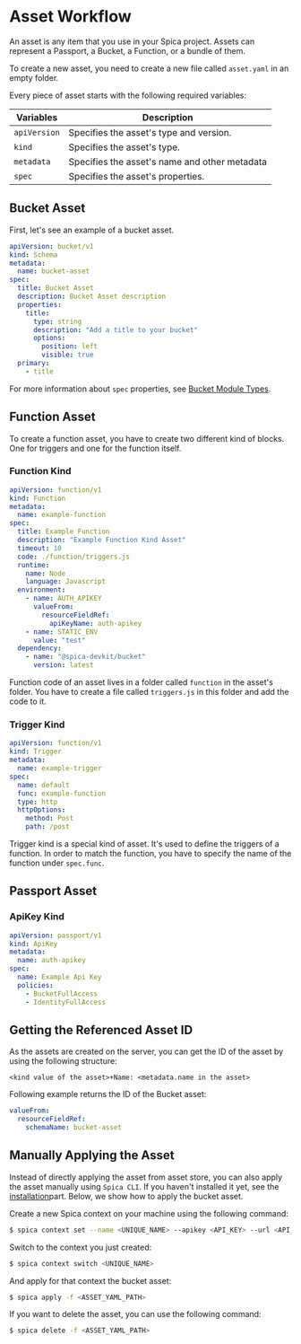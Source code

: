 # Asset Workflow

An asset is any item that you use in your Spica project. Assets can represent a Passport, a Bucket, a Function, or a bundle of them.

To create a new asset, you need to create a new file called `asset.yaml` in an empty folder.

Every piece of asset starts with the following required variables:

| Variables    | Description                                   |
| ------------ | --------------------------------------------- |
| `apiVersion` | Specifies the asset's type and version.       |
| `kind`       | Specifies the asset's type.                   |
| `metadata`   | Specifies the asset's name and other metadata |
| `spec`       | Specifies the asset's properties.             |

## Bucket Asset

First, let's see an example of a bucket asset.

```yaml
apiVersion: bucket/v1
kind: Schema
metadata:
  name: bucket-asset
spec:
  title: Bucket Asset
  description: Bucket Asset description
  properties:
    title:
      type: string
      description: "Add a title to your bucket"
      options:
        position: left
        visible: true
  primary:
    - title
```

For more information about `spec` properties, see [Bucket Module Types]().

## Function Asset

To create a function asset, you have to create two different kind of blocks. One for triggers and one for the function itself.

### Function Kind

```yaml
apiVersion: function/v1
kind: Function
metadata:
  name: example-function
spec:
  title: Example Function
  description: "Example Function Kind Asset"
  timeout: 10
  code: ./function/triggers.js
  runtime:
    name: Node
    language: Javascript
  environment:
    - name: AUTH_APIKEY
      valueFrom:
        resourceFieldRef:
          apiKeyName: auth-apikey
    - name: STATIC_ENV
      value: "test"
  dependency:
    - name: "@spica-devkit/bucket"
      version: latest
```

Function code of an asset lives in a folder called `function` in the asset's folder. You have to create a file called `triggers.js` in this folder and add the code to it.

### Trigger Kind

```yaml
apiVersion: function/v1
kind: Trigger
metadata:
  name: example-trigger
spec:
  name: default
  func: example-function
  type: http
  httpOptions:
    method: Post
    path: /post
```

Trigger kind is a special kind of asset. It's used to define the triggers of a function. In order to match the function, you have to specify the name of the function under `spec.func`.

## Passport Asset

### ApiKey Kind

```yaml
apiVersion: passport/v1
kind: ApiKey
metadata:
  name: auth-apikey
spec:
  name: Example Api Key
  policies:
    - BucketFullAccess
    - IdentityFullAccess
```

## Getting the Referenced Asset ID

As the assets are created on the server, you can get the ID of the asset by using the following structure:

```
<kind value of the asset>+Name: <metadata.name in the asset>
```

Following example returns the ID of the Bucket asset:

```yaml
valueFrom:
  resourceFieldRef:
    schemaName: bucket-asset
```

## Manually Applying the Asset

Instead of directly applying the asset from asset store, you can also apply the asset manually using `Spica CLI`. If you haven't installed it yet, see the [installation](https://spicaengine.com/docs/start/local-development#installation)part. Below, we show how to apply the bucket asset.

Create a new Spica context on your machine using the following command:

```bash
$ spica context set --name <UNIQUE_NAME> --apikey <API_KEY> --url <API_URL>
```

Switch to the context you just created:

```bash
$ spica context switch <UNIQUE_NAME>
```

And apply for that context the bucket asset:

```bash
$ spica apply -f <ASSET_YAML_PATH>
```

If you want to delete the asset, you can use the following command:

```bash
$ spica delete -f <ASSET_YAML_PATH>
```
